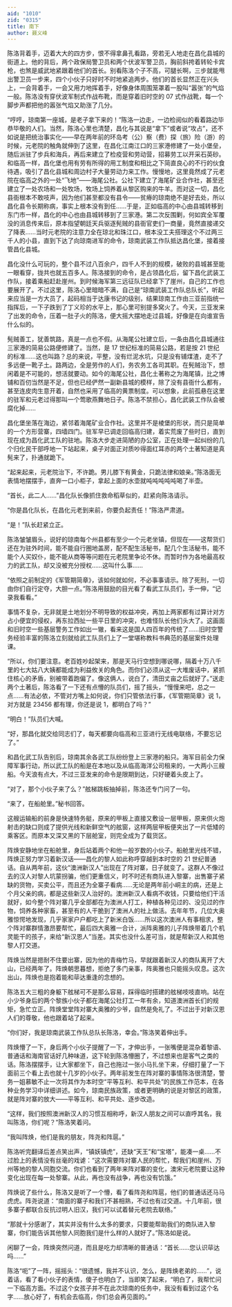 ```yaml
---
aid: "1010"
zid: "0315"
title: 南下
author: 聂义峰
---
```


陈洛背着手，迈着大大的四方步，恨不得拿鼻孔看路，旁若无人地走在昌化县城的街道上。他的背后，两个政保局警卫员和两个伏波军警卫员，胸前斜挎着转轮卡宾枪，也煞是威武地紧跟着他们的首长。别看陈洛个子不高，可腿长啊，三步就能甩出警卫员一步来，四个小伙子只好时不时地紧追两步。他们的首长显然正在兴头上，一会背着手，一会又用力地挥着手，好像身体周围笼罩着一股叫“嚣张”的气焰一般。陈洛没有穿伏波军制式作战布靴，而是穿着旧时空的 07 式作战靴，每一个脚步声都把他的嚣张气焰又助涨了几分。

“哼哼，琼南第一座城，是老子拿下来的！”陈洛一边走，一边检阅似的看着路边毕恭毕敬的人们。当然，陈洛心里也清楚，昌化与其说是“拿下”或者说“攻占”，还不如说是把统治事实化——早在两年前的环岛考（公）察（费）探（旅）险（游）的时候，元老院的触角就伸到了这里，在昌化江南江口的三家港修建了一处小堡垒，随后派驻了步兵和海兵，再后来建立了检疫营和劳动营，招募劳工以开采石英砂。和临高一样，昌化堡也用有劳有所得的用工制度和相比之下简直良心的不行的伙食待遇，吸引了昌化县城和周边村子大量劳动力来工作。慢慢地，这里竟然成了元老院在临高之外的一处“飞地”——海尾公社。公社下建立了海尾矿业合作社，甚至还建立了一处农场和一处牧场，牧场上饲养着从黎区购来的牛羊。而对这一切，昌化县衙根本不敢吱声，因为他们甚至都没有县令——贫瘠的琼南绝不是好去处，所以昌化县令长期称病，事实上根本没有到任……于是，正如临高的中心由县城转移到东门市一样，昌化的中心也由县城转移到了三家港。第二次反围剿，何如宾全军覆没的消息传来后，原本指望朝廷天兵驱逐髡贼的县衙官吏们一商量，竟然直接递交了降表……当时元老院的注意力全在琼北和珠江口，根本没工夫搭理这个不过两三千人的小县，直到下达了向琼南进军的命令，琼南武装工作队抵达昌化堡，接着接管昌化县城。

昌化没什么可玩的，整个县不过八百余户，四千人不到的规模，破败的县城甚至能一眼看穿，拢共也就五百多人。陈洛接到的命令，是占领昌化后，留下昌化武装工作队，接着乘船赶赴崖州。到时候海军第三远征队已经拿下了崖州，自己的工作也要展开了。不过这里，陈洛心里暗暗不满，自己是“琼南武装工作队总队长”，听起来应当是一方大员了，起码相当于达康书记的级别，结果琼南工作由三亚前指统一指挥后，一下子跌到了丁义珍的水平上，那心里可别提多窝火了。今天，三亚发来了出发的命令，压着一肚子火的陈洛，便大摇大摆地走过县城，好像是在向谁宣告什么似的。

髡贼善工，犹善筑路，真是一点也不假。从海尾公社建立后，一条由昌化县城通往三家港的简易公路便修建了。当然，是 17 世纪标准的简易公路，若是按 21 世纪的标准……这也叫路？总的来说，平整，没有烂泥水坑，只是没有铺煤渣，走不了多远便一靴子土。路两边，全是劳作的人们，务农务工各司其职。在髡贼治下，想闲着是不可能的，想活就要动。如今的海尾公社，昌化土著称之为海尾镇，比之博铺和百仞当然是不足，但也已经俨然一副新县城的模样，除了没有县衙什么都有，甚至连皮肉生意开着，自然也采用了临高的黄票制度。可以想象，此前孤悬在这里的驻军和元老过得那叫一个莺歌燕舞地日子。陈洛不禁担心，昌化武装工作队会被腐化掉……

昌化堡坐落在海边，紧邻着海尾矿业合作社。这里并不是棱堡的形状，而只是简单的一个方形营寨，四墙四门。驻军早已调走回临高归建，着实荒废了些时日，直到现在成为昌化武工队的驻地。陈洛大步走进简陋的办公室，正在处理一起纠纷的几个归化民干部呼地一下站起来，桌子对面正对质吵得面红耳赤的两个土著知道是真髡来了，扑通就跪下。

“起来起来，元老院治下，不许跪。男儿膝下有黄金，只跪法律和娘亲。”陈洛面无表情地摆摆手，直奔一口小柜子，拿起上面的水壶就吨吨吨吨吨喝了半壶。

“首长，此二人……”昌化队长像抓住救命稻草似的，赶紧向陈洛请示。

“你是昌化队长，在昌化元老到来前，你要负起责任！”陈洛严肃道。

“是！”队长赶紧立正。

陈洛皱皱眉头，说好的琼南每个州县都有至少一个元老坐镇，但现在——这帮货们还在为驻外时间，能不能自行圈地盖房，配不配生活秘书，配几个生活秘书，能不能个人买奴仆，能不能从商等等问题在元老院里争论不休。而暂时作为各地最高权力的武工队，却又没被充分授权……这叫什么事……

“依照之前制定的《军管期简章》，该如何就如何，不必事事请示。除了死刑，一切由你们自行定夺，大胆一点。”陈洛用鼓励的目光看了看武工队员们，手一伸，“记录我看看。”

事情不复杂，无非就是土地划分不明导致的权益冲突，再加上两家都有过算计对方占小便宜的侵权，再东拉西扯一些平日里的冲突，也难怪队长他们头大了。这画面和旧时空一些基层警务工作如出一辙，看来这是国人四百年的传统了……旧时空警务经验丰富的陈洛立刻就给武工队员们上了一堂堪称教科书典范的基层案件处理课。

“所以，你们要注意。老百姓吵起架来，那是天马行空想到哪说哪，隔着十万八千里的七大姑八大姨都能成为利益攸关的角色。而你们必须从这一大堆废话中，紧抓住核心的矛盾，别被带着跑偏了。像这俩人，说白了，清田丈亩之后就好了。”送走两个土著后，陈洛看了一下还有点懵的队员们，摇了摇头，“慢慢来吧，总之一点……有法必依，不管对方嘴上如何说，你们只管依法行事，《军管期简章》说 1，对方就是 23456 都有理，你还是说 1，都明白了吗？”

“明白！”队员们大喊。

“好，那昌化就交给同志们了，每天都要向临高和三亚进行无线电联络，不要忘记了。”

和昌化武工队告别后，琼南其余各武工队纷纷登上三家港的船只。海军目前全力保障军事行动，所以武工队的船是在本地以及从临高海洋公司租来的，一大两小三艘船。今天浪有点大，不过三亚发来的命令是限期到达，只好硬着头皮上了。

“对了，那个小伙子来了么？”舷梯跳板抽掉前，陈洛还专门问了一句。

“来了，在船舱里。”秘书回答。

这艘运输船的前身是快速特务艇，原来的甲板上直接又敷设一层甲板，原来供火炮射击的缺口则成了提供光线和新鲜空气的舷窗，这样两层甲板便夹出了一片低矮的乘客区。而原本又深又黑的下层舱室，则完全成为了载货区。

阵焕安静地坐在船舱里，身后站着两个和他一般岁数的小伙子。船舱里光线不错，阵焕正努力学习着新汉话——昌化的黎人如此称呼穿越到本时空的 21 世纪普通话。自从两年前，这伙“澳洲新汉人”出现在了阵对寨，日子就变了。这群人不像过去的汉人对黎人坑蒙拐骗，他们更重信义，时不时还有商队进入黎寨，出售寨子紧缺的货物，买卖公平，而且还为全寨子看病……无论是两年前小峒主的病，还是上个月父亲的病，都是这些新汉人治好的。澳洲新汉人看病不收钱，只要给他们干活就好，如今整个阵对寨几乎全部都在为澳洲人打工，种植各种见过的、没见过的作物，饲养各种家畜，甚至有的人干脆到了澳洲人的社上做活。去年年节，几位大奥雅惊愕地发现，几乎家家户户都吃上了新米白饭……所以这次澳洲人有事相求，整个阵对寨群情激昂要帮忙，最后四大奥雅一合计，派阵奥雅的儿子阵焕带着几个机灵能干的孩子，来给“新汉恩人”当差。其实也没什么差可当，就是帮新汉人和其他黎人打交道。

阵焕当然是摁耐不住要出寨，因为他的青梅竹马，早就跟着新汉人的商队离开了大山，已经两年了。阵焕朝思暮想，拒绝了多门亲事，阵奥雅也只能摇头叹息。这次出山，阵焕也是抱着能和荜达重逢的念想的。

陈洛五大三粗的身躯下舷梯可不是那么容易，踩得临时搭建的舷梯吱吱直响。站在小少爷身后的两个黎族小伙子都在海尾公社打工一年有余，知道澳洲首长们的规矩，急忙立正。阵焕堂堂阵对寨大奥雅的少爷，自然是免礼了。不过出于对新汉恩人们的尊敬，他也跟着站了起来。

“你们好，我是琼南武装工作队总队长陈洛，幸会。”陈洛笑着伸出手。

阵焕懵了一下，身后两个小伙子提醒了一下，才伸出手，一张嘴便是混杂着黎语、普通话和海南官话好几种味道，这下轮到陈洛懵圈了，不过想来也是客气之类的话。陈洛摆摆手，让大家都坐下，自己也拖过一张小马扎坐下来，仔细打量了一下面前三个看上去也就十几岁的小伙子。两年前发生在阵对寨的事情陈洛很清楚，警务一姐慕敏不止一次将其作为本时空“平等互利、和平共处”的民族工作范本，在各种业务学习中详细讲述。如今，琼南民族政策，或者更明确的说是对黎区的政策，就是阵对寨的放大——平等互利、和平共处、逐步改造。

“这样，我们按照澳洲新汉人的习惯互相称呼，新汉人朋友之间可以直呼其名，我叫陈洛，你们呢？”陈洛笑着问。

“我叫阵焕，他们是我的朋友，阵尧和阵扈。”

陈洛听完翻译后差点笑出声，“镇妖镇虎”，还缺“天王”和“宝塔”，能凑一桌……不过脸上的表情没有丝毫的戏谑：“这次需要阵对寨人民的帮忙，帮我们和崖州、万州等地的黎人同胞交流。你们也看到了两年来阵对寨的变化，澳宋元老院要让这种变化出现在每一处黎寨。从此，再也没有战争，再也没有饥饿。”

阵焕说了些什么，陈洛又是听了一个懵，看了看阵尧和阵扈，他们的普通话还马马虎虎。阵尧说道：“南面的寨子和我们不甚相熟，不过也有过交道。十几年前，很多寨子都联合反抗过明人旧汉，我们可以试着替元老院去联络。”

“那就十分感谢了，其实并没有什么太多的要求，只要能帮助我们的商队进入黎寨，你们能告诉其他黎人同胞我们是什么样的人就好了。”陈洛如是说。

闲聊了一会，阵焕突然问道，而且是吃力却清晰的普通话：“首长……您认识荜达吗……”

陈洛“呃”了一阵，摇摇头：“很遗憾，我并不认识，怎么，是阵焕老弟的……”，说着话，看了看小伙子的表情，傻子也明白了，当即笑了起来，“明白了，我帮忙问一下临高方面。不过这个女孩子并不在此次琼南的任务中，我没有看到过这个名字……放心好了，有机会去临高，你们总会再见面的。”
